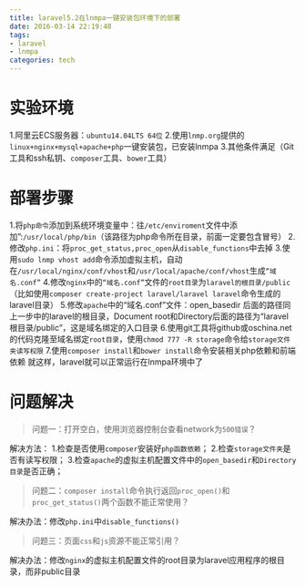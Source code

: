 ```yaml
---
title: laravel5.2在lnmpa一键安装包环境下的部署
date: 2016-03-14 22:19:48
tags:
- laravel
- lnmpa
categories: tech
---
```

# 实验环境
1.阿里云ECS服务器：`ubuntu14.04LTS 64位`
2.使用`lnmp.org`提供的`linux+nginx+mysql+apache+php`一键安装包，已安装lnmpa
3.其他条件满足（Git工具和ssh私钥、`composer`工具、`bower`工具）

# 部署步骤
1.将`php命令`添加到系统环境变量中：往`/etc/enviroment`文件中添加”:`/usr/local/php/bin`（该路径为php命令所在目录，前面一定要包含冒号）
2.修改`php.ini`：将`proc_get_status,proc_open`从`disable_functions`中去掉
3.使用`sudo lnmp vhost add`命令添加虚拟主机，自动在`/usr/local/nginx/conf/vhost`和`/usr/local/apache/conf/vhost`生成`“域名.conf”`
4.修改`nginx`中的`“域名.conf”`文件的`root目录`为`laravel的根目录/public`（比如使用`composer create-project laravel/laravel laravel`命令生成的laravel目录）
5.修改`apache`中的“域名.conf”文件：open_basedir 后面的路径同上一步中的laravel的根目录，Document root和Directory后面的路径为“laravel根目录/public”，这是域名绑定的入口目录
6.使用git工具将github或oschina.net的代码克隆至域名绑定`root目录`，使用`chmod 777 -R storage`命令给`storage文件夹读写权限`
7.使用`composer install`和`bower install`命令安装相关php依赖和前端依赖
就这样，laravel就可以正常运行在lnmpa环境中了

# 问题解决
> 问题一：打开空白，使用浏览器控制台查看network为`500错误`？

解决方法：
1.检查是否使用`composer`安装好`php函数依赖`；
2.检查`storage文件夹`是否有读写权限；
3.检查`apache`的虚拟主机配置文件中的`open_basedir`和`Directory目录`是否正确；
> 问题二：`composer install`命令执行返回`proc_open()`和`proc_get_status()`两个函数不能正常使用？

解决办法：修改`php.ini`中`disable_functions()`
> 问题三：页面`css`和`js`资源不能正常引用？

解决办法：修改`nginx`的虚拟主机配置文件的root目录为laravel应用程序的根目录，而非public目录